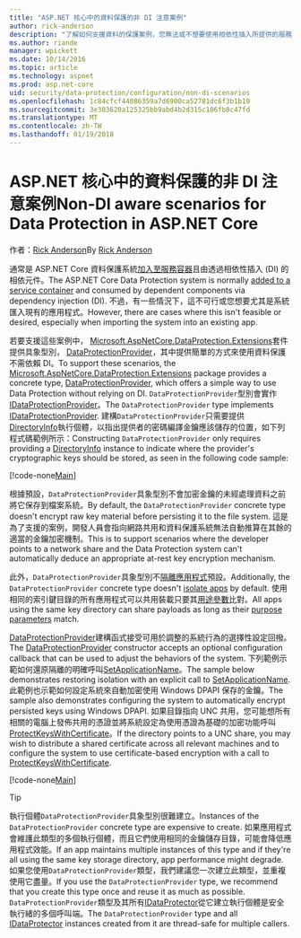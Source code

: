 ```yaml
---
title: "ASP.NET 核心中的資料保護的非 DI 注意案例"
author: rick-anderson
description: "了解如何支援資料的保護案例，您無法或不想要使用相依性插入所提供的服務。"
ms.author: riande
manager: wpickett
ms.date: 10/14/2016
ms.topic: article
ms.technology: aspnet
ms.prod: asp.net-core
uid: security/data-protection/configuration/non-di-scenarios
ms.openlocfilehash: 1c84cfcf44086359a7d6900ca52781dc6f3b1b10
ms.sourcegitcommit: 3e303620a125325bb9abd4b2d315c106fb8c47fd
ms.translationtype: MT
ms.contentlocale: zh-TW
ms.lasthandoff: 01/19/2018
---
```

# <a name="non-di-aware-scenarios-for-data-protection-in-aspnet-core"></a><span data-ttu-id="64371-103">ASP.NET 核心中的資料保護的非 DI 注意案例</span><span class="sxs-lookup"><span data-stu-id="64371-103">Non-DI aware scenarios for Data Protection in ASP.NET Core</span></span>

<span data-ttu-id="64371-104">作者：[Rick Anderson](https://twitter.com/RickAndMSFT)</span><span class="sxs-lookup"><span data-stu-id="64371-104">By [Rick Anderson](https://twitter.com/RickAndMSFT)</span></span>

<span data-ttu-id="64371-105">通常是 ASP.NET Core 資料保護系統[加入至服務容器](xref:security/data-protection/consumer-apis/overview)且由透過相依性插入 (DI) 的相依元件。</span><span class="sxs-lookup"><span data-stu-id="64371-105">The ASP.NET Core Data Protection system is normally [added to a service container](xref:security/data-protection/consumer-apis/overview) and consumed by dependent components via dependency injection (DI).</span></span> <span data-ttu-id="64371-106">不過，有一些情況下，這不可行或您想要尤其是系統匯入現有的應用程式。</span><span class="sxs-lookup"><span data-stu-id="64371-106">However, there are cases where this isn't feasible or desired, especially when importing the system into an existing app.</span></span>

<span data-ttu-id="64371-107">若要支援這些案例中， [Microsoft.AspNetCore.DataProtection.Extensions](https://www.nuget.org/packages/Microsoft.AspNetCore.DataProtection.Extensions/)套件提供具象型別， [DataProtectionProvider](/dotnet/api/Microsoft.AspNetCore.DataProtection.DataProtectionProvider)，其中提供簡單的方式來使用資料保護不需依賴 DI。</span><span class="sxs-lookup"><span data-stu-id="64371-107">To support these scenarios, the [Microsoft.AspNetCore.DataProtection.Extensions](https://www.nuget.org/packages/Microsoft.AspNetCore.DataProtection.Extensions/) package provides a concrete type, [DataProtectionProvider](/dotnet/api/Microsoft.AspNetCore.DataProtection.DataProtectionProvider), which offers a simple way to use Data Protection without relying on DI.</span></span> <span data-ttu-id="64371-108">`DataProtectionProvider`型別會實作[IDataProtectionProvider](/dotnet/api/microsoft.aspnetcore.dataprotection.idataprotectionprovider)。</span><span class="sxs-lookup"><span data-stu-id="64371-108">The `DataProtectionProvider` type implements [IDataProtectionProvider](/dotnet/api/microsoft.aspnetcore.dataprotection.idataprotectionprovider).</span></span> <span data-ttu-id="64371-109">建構`DataProtectionProvider`只需要提供[DirectoryInfo](/dotnet/api/system.io.directoryinfo)執行個體，以指出提供者的密碼編譯金鑰應該儲存的位置，如下列程式碼範例所示：</span><span class="sxs-lookup"><span data-stu-id="64371-109">Constructing `DataProtectionProvider` only requires providing a [DirectoryInfo](/dotnet/api/system.io.directoryinfo) instance to indicate where the provider's cryptographic keys should be stored, as seen in the following code sample:</span></span>

[!code-none[Main](non-di-scenarios/_static/nodisample1.cs)]

<span data-ttu-id="64371-110">根據預設，`DataProtectionProvider`具象型別不會加密金鑰的未經處理資料之前將它保存到檔案系統。</span><span class="sxs-lookup"><span data-stu-id="64371-110">By default, the `DataProtectionProvider` concrete type doesn't encrypt raw key material before persisting it to the file system.</span></span> <span data-ttu-id="64371-111">這是為了支援的案例，開發人員會指向網路共用和資料保護系統無法自動推算在其餘的適當的金鑰加密機制。</span><span class="sxs-lookup"><span data-stu-id="64371-111">This is to support scenarios where the developer points to a network share and the Data Protection system can't automatically deduce an appropriate at-rest key encryption mechanism.</span></span>

<span data-ttu-id="64371-112">此外，`DataProtectionProvider`具象型別不[隔離應用程式](xref:security/data-protection/configuration/overview#per-application-isolation)預設。</span><span class="sxs-lookup"><span data-stu-id="64371-112">Additionally, the `DataProtectionProvider` concrete type doesn't [isolate apps](xref:security/data-protection/configuration/overview#per-application-isolation) by default.</span></span> <span data-ttu-id="64371-113">使用相同的索引鍵目錄的所有應用程式可以共用裝載只要其[用途參數](xref:security/data-protection/consumer-apis/purpose-strings)比對。</span><span class="sxs-lookup"><span data-stu-id="64371-113">All apps using the same key directory can share payloads as long as their [purpose parameters](xref:security/data-protection/consumer-apis/purpose-strings) match.</span></span>

<span data-ttu-id="64371-114">[DataProtectionProvider](/dotnet/api/microsoft.aspnetcore.dataprotection.dataprotectionprovider)建構函式接受可用於調整的系統行為的選擇性設定回撥。</span><span class="sxs-lookup"><span data-stu-id="64371-114">The [DataProtectionProvider](/dotnet/api/microsoft.aspnetcore.dataprotection.dataprotectionprovider) constructor accepts an optional configuration callback that can be used to adjust the behaviors of the system.</span></span> <span data-ttu-id="64371-115">下列範例示範如何還原隔離的明確呼叫[SetApplicationName](/dotnet/api/microsoft.aspnetcore.dataprotection.dataprotectionbuilderextensions.setapplicationname)。</span><span class="sxs-lookup"><span data-stu-id="64371-115">The sample below demonstrates restoring isolation with an explicit call to [SetApplicationName](/dotnet/api/microsoft.aspnetcore.dataprotection.dataprotectionbuilderextensions.setapplicationname).</span></span> <span data-ttu-id="64371-116">此範例也示範如何設定系統來自動加密使用 Windows DPAPI 保存的金鑰。</span><span class="sxs-lookup"><span data-stu-id="64371-116">The sample also demonstrates configuring the system to automatically encrypt persisted keys using Windows DPAPI.</span></span> <span data-ttu-id="64371-117">如果目錄指向 UNC 共用，您可能想所有相關的電腦上發佈共用的憑證並將系統設定為使用憑證為基礎的加密功能呼叫[ProtectKeysWithCertificate](/dotnet/api/microsoft.aspnetcore.dataprotection.dataprotectionbuilderextensions.protectkeyswithcertificate)。</span><span class="sxs-lookup"><span data-stu-id="64371-117">If the directory points to a UNC share, you may wish to distribute a shared certificate across all relevant machines and to configure the system to use certificate-based encryption with a call to [ProtectKeysWithCertificate](/dotnet/api/microsoft.aspnetcore.dataprotection.dataprotectionbuilderextensions.protectkeyswithcertificate).</span></span>

[!code-none[Main](non-di-scenarios/_static/nodisample2.cs)]

> [!TIP]
> <span data-ttu-id="64371-118">執行個體`DataProtectionProvider`具象型別很難建立。</span><span class="sxs-lookup"><span data-stu-id="64371-118">Instances of the `DataProtectionProvider` concrete type are expensive to create.</span></span> <span data-ttu-id="64371-119">如果應用程式會維護此類型的多個執行個體，而且它們使用相同的金鑰儲存目錄，可能會降低應用程式效能。</span><span class="sxs-lookup"><span data-stu-id="64371-119">If an app maintains multiple instances of this type and if they're all using the same key storage directory, app performance might degrade.</span></span> <span data-ttu-id="64371-120">如果您使用`DataProtectionProvider`類型，我們建議您一次建立此類型，並重複使用它盡量。</span><span class="sxs-lookup"><span data-stu-id="64371-120">If you use the `DataProtectionProvider` type, we recommend that you create this type once and reuse it as much as possible.</span></span> <span data-ttu-id="64371-121">`DataProtectionProvider`類型及其所有[IDataProtector](/dotnet/api/microsoft.aspnetcore.dataprotection.idataprotector)從它建立執行個體是安全執行緒的多個呼叫端。</span><span class="sxs-lookup"><span data-stu-id="64371-121">The `DataProtectionProvider` type and all [IDataProtector](/dotnet/api/microsoft.aspnetcore.dataprotection.idataprotector) instances created from it are thread-safe for multiple callers.</span></span>
